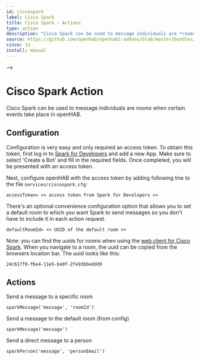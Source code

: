 ```yaml
---
id: ciscospark
label: Cisco Spark
title: Cisco Spark - Actions
type: action
description: "Cisco Spark can be used to message individuals are *rooms* when certain events take place in openHAB."
source: https://github.com/openhab/openhab1-addons/blob/master/bundles/action/org.openhab.action.ciscospark/README.md
since: 1x
install: manual
---
```


<!-- Attention authors: Do not edit directly. Please add your changes to the appropriate source repository -->

<!-- <!-- {% include base.html %} --> -->

# Cisco Spark Action

Cisco Spark can be used to message individuals are *rooms* when certain events take place in openHAB.

## Configuration

Configuration is very easy and only required an access token.
To obtain this token, first log in to [Spark for Developers](https://developer.ciscospark.com/add-app.html) and add a new App.
Make sure to select 'Create a Bot' and fill in the required fields.
Once completed, you will be presented with an access token.

Next, configure openHAB with the access token by adding following line to the file `services/ciscospark.cfg`:

  `accessToken= << access token from Spark for Developers >>`

There's an optional convenience configuration option that allows you to set a default room to which you want Spark to send messages so you don't have to include it in each action request.

  `defaultRoomId= << UUID of the default room >>`

Note: you can find the uuids for rooms when using the [web client for Cisco Spark](https://web.ciscospark.com).
When you navigate to a room, the uuid can be copied from the browsers location bar.
The uuid looks like this:

`24c617f0-fbe4-11e5-be0f-2fe93bbeddd9`

## Actions

Send a message to a specific room

  `sparkMessage('message', 'roomId')`

Send a message to the default room (from config)

  `sparkMessage('message')`

Send a direct message to a person

  `sparkPerson('message', 'personEmail')`
